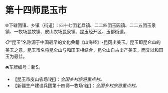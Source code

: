 # 第十四师昆玉市  
🌐下辖团镇、乡镇（街道）：四十七团老兵镇、二二四团玉园镇、二二五团玉泉镇、一牧场昆牧镇、皮山农场昆泉镇、昆玉经开区、玉都街道。  
  
📋“昆玉”名称源于中国最早的文化典籍《山海经》-昆冈出美玉。昆玉即昆仑山的美玉之意，昆玉市名将昆仑山与和田玉相结合，昆仑山自古出产美玉，而又以和田玉为最佳。  
  
🚘车牌编号：新S。  

* 【昆玉市皮山农场1连】：*全国乡村旅游重点村。*  
* 【新疆生产建设兵团第十四师一牧场1连】：*全国乡村旅游重点村。*  